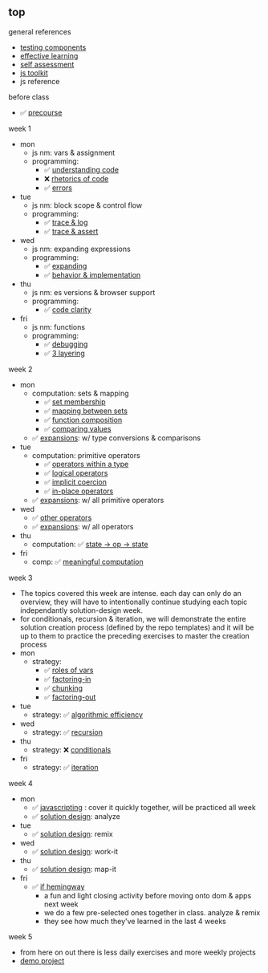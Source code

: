 ## top

general references
* [testing components](https://github.com/colevandersWands/testing-components)  
* [effective learning](https://github.com/elewa-academy/effective-learning)  
* [self assessment](https://github.com/elewa-academy/self-assessment)  
* [js toolkit](https://github.com/elewa-academy/js-tool-kit)  
* js reference

before class 
* :white_check_mark: [precourse](https://github.com/colevanderswands/precourse)  

week 1
* mon 
  * js nm: vars & assignment
  * programming: 
      * :white_check_mark: [understanding code](https://github.com/colevandersWands/understanding-code) 
      * :x: [rhetorics of code](https://github.com/elewa-academy/collaborative-development) 
      * :white_check_mark: [errors](https://github.com/colevandersWands/errors)
* tue
  * js nm: block scope & control flow
  * programming: 
      * :white_check_mark: [trace & log](https://github.com/colevandersWands/trace-and-log)
      * :white_check_mark: [trace & assert](https://github.com/colevandersWands/trace-and-assert) 
* wed
  * js nm: expanding expressions
  * programming: 
      * :white_check_mark: [expanding](https://github.com/colevandersWands/expanding)
      * :white_check_mark: [behavior & implementation](https://github.com/colevandersWands/behavior-and-implementation)  
* thu
  * js nm: es versions & browser support
  * programming: 
      * :white_check_mark: [code clarity](https://github.com/colevandersWands/code-clarity)  
* fri
  * js nm: functions
  * programming: 
      * :white_check_mark: [debugging](https://github.com/colevandersWands/debugging)  
      * :white_check_mark: [3 layering](https://github.com/colevandersWands/3-layering)  

week 2  
* mon
  * computation: sets & mapping
      * :white_check_mark: [set membership](https://github.com/colevandersWands/set-membership)  
      * :white_check_mark: [mapping between sets](https://github.com/colevandersWands/mapping-between-sets)  
      * :white_check_mark: [function composition](https://github.com/colevanderswands/function-composition)  
      * :white_check_mark: [comparing values](https://github.com/colevanderswands/comparing-values)   
  * :white_check_mark: [expansions](https://github.com/colevanderswands/expansions): w/ type conversions & comparisons
* tue
  * computation: primitive operators  
      * :white_check_mark: [operators within a type](https://github.com/colevanderswands/operators-within-a-type)  
      * :white_check_mark: [logical operators](https://github.com/colevanderswands/logical-operators)  
      * :white_check_mark: [implicit coercion](https://github.com/colevanderswands/implicit-coercion)  
      * :white_check_mark: [in-place operators](https://github.com/colevanderswands/in-place-operators)  
  * :white_check_mark: [expansions](https://github.com/colevanderswands/expansions): w/ all primitive operators
* wed
  * :white_check_mark:  [other operators](https://github.com/colevanderswands/other-operators)  
  * :white_check_mark: [expansions](https://github.com/colevanderswands/expansions): w/ all operators
* thu
  * computation: :white_check_mark: [state -> op -> state](https://github.com/colevanderswands/state-operation-state)  
* fri
  * comp: :white_check_mark: [meaningful computation](https://github.com/colevanderswands/meaningful-computation)  

week 3
* The topics covered this week are intense.  each day can only do an overview, they will have to intentionally continue studying each topic independantly solution-design week.  
* for conditionals, recursion & iteration, we will demonstrate the entire solution creation process (defined by the repo templates) and it will be up to them to practice the preceding exercises to master the creation process
* mon
  * strategy: 
      * :white_check_mark: [roles of vars](https://github.com/colevanderswands/roles-of-variables)
      * :white_check_mark: [factoring-in](https://github.com/colevanderswands/factoring-in)  
      * :white_check_mark: [chunking](https://github.com/colevanderswands/chunking)  
      * :white_check_mark: [factoring-out](https://github.com/colevanderswands/factoring-out)  
* tue
  * strategy: :white_check_mark: [algorithmic efficiency](https://github.com/colevanderswands/algorithmic-efficiency) 
* wed
  * strategy: :white_check_mark: [recursion](https://github.com/colevandersWands/recursion)
* thu
  * strategy: :x: [conditionals](https://github.com/colevanderswands/conditionals)  
* fri
  * strategy: :white_check_mark: [iteration](https://github.com/colevandersWands/iteration)

week 4
* mon
  * :white_check_mark: [javascripting](https://github.com/colevanderswands/javascripting) : cover it quickly together, will be practiced all week
  * :white_check_mark: [solution design](https://github.com/colevanderswands/solution-design): analyze
* tue
  * :white_check_mark: [solution design](https://github.com/colevanderswands/solution-design): remix
* wed
  * :white_check_mark: [solution design](https://github.com/colevanderswands/solution-design): work-it
* thu
  * :white_check_mark: [solution design](https://github.com/colevanderswands/solution-design): map-it
* fri
    * :white_check_mark: [if hemingway](https://github.com/colevanderswands/if-hemingway-wrote-javascript)  
       * a fun and light closing activity before moving onto dom & apps next week
       * we do a few pre-selected ones together in class. analyze & remix
       * they see how much they've learned in the last 4 weeks
 
week 5
* from here on out there is less daily exercises and more weekly projects  
* [demo project](https://github.com/colevandersWands/wk-5-proj-concept)  
